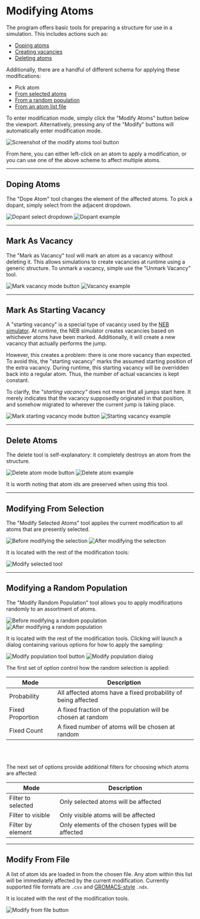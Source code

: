 # Modifying Atoms

The program offers basic tools for preparing a structure for use in a simulation. 
This includes actions such as:

* [Doping atoms](#doping-atoms)
* [Creating vacancies](#mark-as-vacancy)
* [Deleting atoms](#delete-atoms)

Additionally, there are a handful of different schema for applying these modifications:

* Pick atom
* [From selected atoms](#modifying-from-selection)
* [From a random population](#modifying-a-random-population)
* [From an atom list file](#modify-from-file)

To enter modification mode, simply click the "Modify Atoms" button below the viewport. 
Alternatively, pressing any of the "Modify" buttons will automatically enter modification 
mode.

![Screenshot of the modify atoms tool button](modifyTool.png)

From here, you can either left-click on an atom to apply a modification, or you can use one 
of the above scheme to affect multiple atoms.

---

## Doping Atoms

The "Dope Atom" tool changes the element of the affected atoms. To pick a dopant, 
simply select from the adjacent dropdown.

![Dopant select dropdown](dopingTool.png) ![Dopant example](dopedExample.png)

---

## Mark As Vacancy

The "Mark as Vacancy" tool will mark an atom as a vacancy without deleting it. 
This allows simulations to create vacancies at runtime using a generic structure. 
To unmark a vacancy, simple use the "Unmark Vacancy" tool.

![Mark vacancy mode button](vacancyTool.png) ![Vacancy example](vacancyExample.png)

---

## Mark As Starting Vacancy

A "starting vacancy" is a special type of vacancy used by the [NEB simulator](../../Simulations/NEB/).
At runtime, the NEB simulator creates vacancies based on whichever atoms have been marked. 
Additionally, it will create a new vacancy that actually performs the jump.

However, this creates a problem: there is one more vacancy than expected. To avoid this, 
the "starting vacancy" marks the assumed starting position of the extra vacancy. 
During runtime, this starting vacancy will be overridden back into a regular atom. Thus, 
the number of actual vacancies is kept constant.

To clarify, the _"starting vacancy"_ does not mean that all jumps start here. It merely 
indicates that the vacancy supposedly originated in that position, and somehow migrated to 
wherever the current jump is taking place.

![Mark starting vacancy mode button](startingVacancyTool.png) ![Starting vacancy example](startingVacancyExample.png)

---

## Delete Atoms

The delete tool is self-explanatory: it completely destroys an atom from the structure.

![Delete atom mode button](deleteTool.png) ![Delete atom example](deleteExample.png)

It is worth noting that atom ids are preserved when using this tool.

---

## Modifying From Selection

The "Modify Selected Atoms" tool applies the current modification to all atoms that are 
presently selected.

![Before modifying the selection](modifySelectionBefore.png) ![After modifying the selection](modifySelectionAfter.png)

It is located with the rest of the modification tools:

![Modify selected tool](modifySelected.png)

---

## Modifying a Random Population

The "Modify Random Population" tool allows you to apply modifications randomly to an 
assortment of atoms.

![Before modifying a random population](modifyPopulationBefore.png) ![After modifying a random population](modifyPopulationAfter.png)

It is located with the rest of the modification tools. Clicking will launch a dialog 
containing various options for how to apply the sampling:

![Modify population tool button](modifyPopulation.png) ![Modify population dialog](modifyPopulationDialog.png)

The first set of option control how the random selection is applied:

|      Mode        | Description |
| ---------------- | ----------- |
| Probability      | All affected atoms have a fixed probability of being affected |
| Fixed Proportion | A fixed fraction of the population will be chosen at random   |
| Fixed Count      | A fixed number of atoms will be chosen at random              |

<br></br>

The next set of options provide additional filters for choosing which atoms are affected:

|      Mode          | Description |
| ------------------ | ----------- |
| Filter to selected | Only selected atoms will be affected               |
| Filter to visible  | Only visible atoms will be affected                |
| Filter by element  | Only elements of the chosen types will be affected |

---

## Modify From File

A list of atom ids are loaded in from the chosen file. Any atom within this list 
will be immediately affected by the current modification.  Currently supported 
file formats are `.csv` and [GROMACS-style](https://manual.gromacs.org/archive/5.0.4/online/ndx.html) `.ndx`.

It is located with the rest of the modification tools.

![Modify from file button](modifyFromFile.png)
